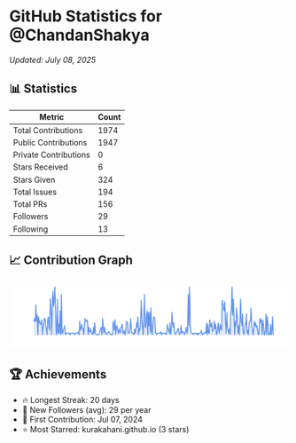 # GitHub Statistics for @ChandanShakya
*Updated: July 08, 2025*

## 📊 Statistics
| Metric | Count |
|--------|--------|
| Total Contributions | 1974 |
| Public Contributions | 1947 |
| Private Contributions | 0 |
| Stars Received | 6 |
| Stars Given | 324 |
| Total Issues | 194 |
| Total PRs | 156 |
| Followers | 29 |
| Following | 13 |

## 📈 Contribution Graph

![Contribution Graph](./contribution_graph.png)

## 🏆 Achievements

- 🔥 Longest Streak: 20 days
- 👥 New Followers (avg): 29 per year
- 📅 First Contribution: Jul 07, 2024
- ⭐ Most Starred: kurakahani.github.io (3 stars)
